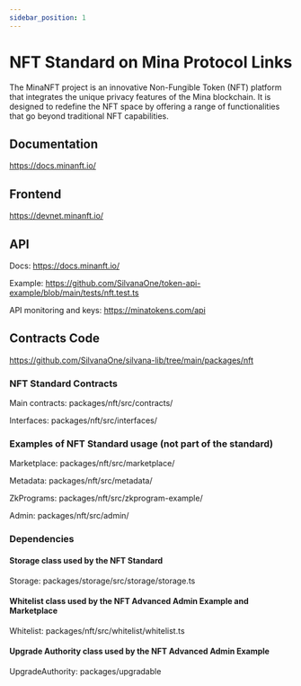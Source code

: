 ```yaml
---
sidebar_position: 1
---
```


# NFT Standard on Mina Protocol Links

The MinaNFT project is an innovative Non-Fungible Token (NFT) platform that integrates the unique privacy features of the Mina blockchain. It is designed to redefine the NFT space by offering a range of functionalities that go beyond traditional NFT capabilities.

## Documentation

https://docs.minanft.io/

## Frontend

https://devnet.minanft.io/

## API

Docs: https://docs.minanft.io/

Example: https://github.com/SilvanaOne/token-api-example/blob/main/tests/nft.test.ts

API monitoring and keys: https://minatokens.com/api

## Contracts Code

https://github.com/SilvanaOne/silvana-lib/tree/main/packages/nft

### NFT Standard Contracts

Main contracts: packages/nft/src/contracts/

Interfaces: packages/nft/src/interfaces/

### Examples of NFT Standard usage (not part of the standard)

Marketplace: packages/nft/src/marketplace/

Metadata: packages/nft/src/metadata/

ZkPrograms: packages/nft/src/zkprogram-example/

Admin: packages/nft/src/admin/

### Dependencies

#### Storage class used by the NFT Standard

Storage: packages/storage/src/storage/storage.ts

#### Whitelist class used by the NFT Advanced Admin Example and Marketplace

Whitelist: packages/nft/src/whitelist/whitelist.ts

#### Upgrade Authority class used by the NFT Advanced Admin Example

UpgradeAuthority: packages/upgradable
